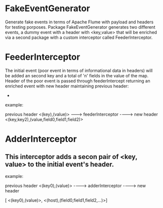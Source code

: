 # FakeEventGenerator
Generate fake events in terms of Apache Flume with payload and headers for testing porposes.
Package FakeEventGenerator generates two different events, a dummy event with a header with <key,value> that will be enriched via a second package with a custom interceptor called FeederInterceptor.
# FeederInterceptor
The initial event (poor event in terms of informational data in headers) will be added an second key and a total of 'n' fields in the value of the map. Header of the poor event is passed through feederIntercept returning an enriched event with new header maintaining previous header:

-
example:

previous header  <(key),(value)> ---> feederInterceptor ----> new header <(key,key2),(value,field0,field1,field2)>

# AdderInterceptor
This interceptor adds a secon pair of <key, value> to the initial event's header.
-
example:

previous header <(key0),(value)> ----> adderInterceptor ----> new header

[ <(key0),(value)>, <(host),(field0,field1,field2,...)>]
